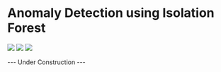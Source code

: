 # Anomaly Detection using Isolation Forest

![](https://img.shields.io/badge/python-3.x-yellow) ![](https://img.shields.io/badge/jupyter-notebook-orange) ![](https://img.shields.io/badge/pycaret-3.x-blue)

--- Under Construction ---
